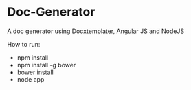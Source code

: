 # Doc-Generator
A doc generator using Docxtemplater, Angular JS and NodeJS <br />

How to run: <br />
- npm install <br />
- npm install -g bower <br />
- bower install <br />
- node app 